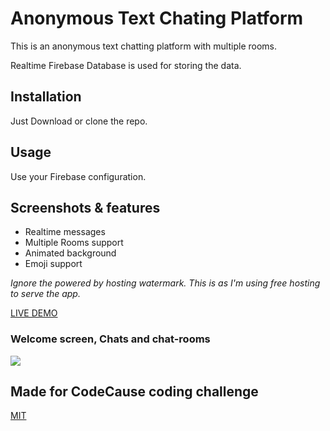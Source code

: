 # Anonymous Text Chating Platform

This is an anonymous text chatting platform with multiple rooms. 

Realtime Firebase Database is used for storing the data.

## Installation

Just Download or clone the repo.


## Usage

Use your Firebase configuration. 


## Screenshots & features

* Realtime messages
* Multiple Rooms support
* Animated background
* Emoji support

*Ignore the powered by hosting watermark. This is as I'm using free hosting to serve the app.*

[LIVE DEMO](http://hbd-mar-vell.000webhostapp.com/Anon-Chat/index.html)

### Welcome screen, Chats and chat-rooms

![](https://i.gyazo.com/cc0511e708009c217acf83c6ffdaab1a.png)



## Made for CodeCause coding challenge
[MIT](https://choosealicense.com/licenses/mit/)

